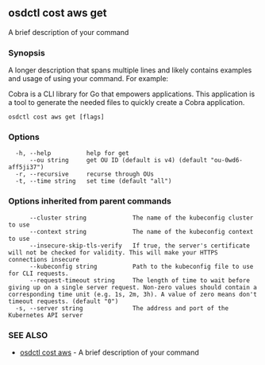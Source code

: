## osdctl cost aws get

A brief description of your command

### Synopsis

A longer description that spans multiple lines and likely contains examples
and usage of using your command. For example:

Cobra is a CLI library for Go that empowers applications.
This application is a tool to generate the needed files
to quickly create a Cobra application.

```
osdctl cost aws get [flags]
```

### Options

```
  -h, --help          help for get
      --ou string     get OU ID (default is v4) (default "ou-0wd6-aff5ji37")
  -r, --recursive     recurse through OUs
  -t, --time string   set time (default "all")
```

### Options inherited from parent commands

```
      --cluster string             The name of the kubeconfig cluster to use
      --context string             The name of the kubeconfig context to use
      --insecure-skip-tls-verify   If true, the server's certificate will not be checked for validity. This will make your HTTPS connections insecure
      --kubeconfig string          Path to the kubeconfig file to use for CLI requests.
      --request-timeout string     The length of time to wait before giving up on a single server request. Non-zero values should contain a corresponding time unit (e.g. 1s, 2m, 3h). A value of zero means don't timeout requests. (default "0")
  -s, --server string              The address and port of the Kubernetes API server
```

### SEE ALSO

* [osdctl cost aws](osdctl_cost_aws.md)	 - A brief description of your command

